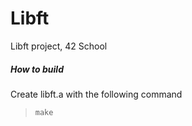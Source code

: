 # Libft
Libft project, 42 School

##### How to build
Create libft.a with the following command
> `make`
